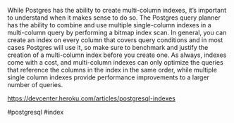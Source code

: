 While Postgres has the ability to create multi-column indexes, it’s important to understand when it makes sense to do so. The Postgres query planner has the ability to combine and use multiple single-column indexes in a multi-column query by performing a bitmap index scan. In general, you can create an index on every column that covers query conditions and in most cases Postgres will use it, so make sure to benchmark and justify the creation of a multi-column index before you create one. As always, indexes come with a cost, and multi-column indexes can only optimize the queries that reference the columns in the index in the same order, while multiple single column indexes provide performance improvements to a larger number of queries.

https://devcenter.heroku.com/articles/postgresql-indexes

#postgresql #index